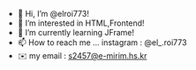 - 👋 Hi, I’m @elroi773!
- 👀 I’m interested in HTML,Frontend! 
- 🌱 I’m currently learning JFrame!
- 📫 How to reach me ... instagram : @el_.roi773
- ✉️ my email : s2457@e-mirim.hs.kr 

